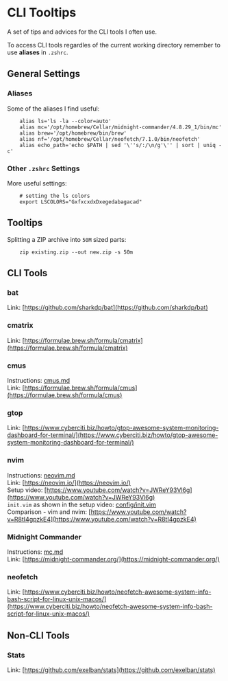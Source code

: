# CLI Tooltips

A set of tips and advices for the CLI tools I often use.

To access CLI tools regardles of the current working directory remember to use **aliases** in `.zshrc`.

## General Settings

### Aliases

Some of the aliases I find useful:
```
	alias ls='ls -la --color=auto'
	alias mc='/opt/homebrew/Cellar/midnight-commander/4.8.29_1/bin/mc'
	alias brew='/opt/homebrew/bin/brew'
	alias nf='/opt/homebrew/Cellar/neofetch/7.1.0/bin/neofetch'
	alias echo_path='echo $PATH | sed '\''s/:/\n/g'\'' | sort | uniq -c'	
```

### Other `.zshrc` Settings

More useful settings:
```
	# setting the ls colors
	export LSCOLORS="GxfxcxdxDxegedabagacad"
```

## Tooltips

Splitting a ZIP archive into `50M` sized parts:
```
	zip existing.zip --out new.zip -s 50m

```

## CLI Tools 

### bat

Link: [https://github.com/sharkdp/bat](https://github.com/sharkdp/bat)

### cmatrix

Link: [https://formulae.brew.sh/formula/cmatrix](https://formulae.brew.sh/formula/cmatrix)

### cmus

Instructions: [cmus.md](cmus.md)  
Link: [https://formulae.brew.sh/formula/cmus](https://formulae.brew.sh/formula/cmus)  

### gtop

Link: [https://www.cyberciti.biz/howto/gtop-awesome-system-monitoring-dashboard-for-terminal/](https://www.cyberciti.biz/howto/gtop-awesome-system-monitoring-dashboard-for-terminal/)

### nvim

Instructions: [neovim.md](neovim.md)  
Link: [https://neovim.io/](https://neovim.io/)  
Setup video: [https://www.youtube.com/watch?v=JWReY93Vl6g](https://www.youtube.com/watch?v=JWReY93Vl6g)  
`init.vim` as shown in the setup video: [config/init.vim](config/init.vim)  
Comparison - vim and nvim: [https://www.youtube.com/watch?v=R8tI4gpzkE4](https://www.youtube.com/watch?v=R8tI4gpzkE4)  

### Midnight Commander

Instructions: [mc.md](mc.md)  
Link: [https://midnight-commander.org/](https://midnight-commander.org/)

### neofetch

Link: [https://www.cyberciti.biz/howto/neofetch-awesome-system-info-bash-script-for-linux-unix-macos/](https://www.cyberciti.biz/howto/neofetch-awesome-system-info-bash-script-for-linux-unix-macos/)

## Non-CLI Tools

### Stats

Link: [https://github.com/exelban/stats](https://github.com/exelban/stats)
